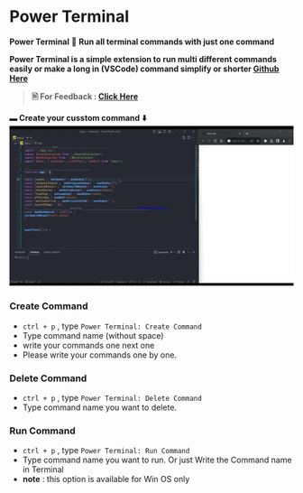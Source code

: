 # Power Terminal

**Power Terminal** 💪 **Run all terminal commands with just one command**

 ****Power Terminal is a simple extension to run multi different commands easily or make a long in (VSCode) command simplify or shorter [Github Here](https://github.com/sayehxp/power-terminal.git)****

> **🖹 For Feedback : [Click Here](https://github.com/sayehxp/power-terminal/issues)**

**▬ Create your cusstom command** **⬇️**
![PowerTerminal](https://raw.githubusercontent.com/sayehxp/power-terminal/main/images/createcommand.gif)



### Create Command
* `ctrl + p` , type  `Power Terminal: Create Command`
* Type command name (without space) 
* write your commands one next one
* Please write your commands one by one.

### Delete Command
* `ctrl + p` , type  `Power Terminal: Delete Command`
* Type command name you want to delete.

### Run Command
* `ctrl + p` , type  `Power Terminal: Run Command`
* Type command name you want to run. Or just Write the Command name in Terminal
* **note** : this option is available for Win OS only